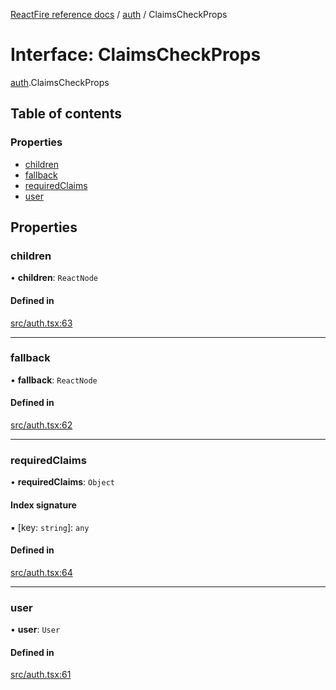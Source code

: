 [ReactFire reference docs](../README.md) / [auth](../modules/auth.md) / ClaimsCheckProps

# Interface: ClaimsCheckProps

[auth](../modules/auth.md).ClaimsCheckProps

## Table of contents

### Properties

- [children](auth.claimscheckprops.md#children)
- [fallback](auth.claimscheckprops.md#fallback)
- [requiredClaims](auth.claimscheckprops.md#requiredclaims)
- [user](auth.claimscheckprops.md#user)

## Properties

### children

• **children**: `ReactNode`

#### Defined in

[src/auth.tsx:63](https://github.com/sujishpatel/reactfire/blob/main/src/auth.tsx#L63)

___

### fallback

• **fallback**: `ReactNode`

#### Defined in

[src/auth.tsx:62](https://github.com/sujishpatel/reactfire/blob/main/src/auth.tsx#L62)

___

### requiredClaims

• **requiredClaims**: `Object`

#### Index signature

▪ [key: `string`]: `any`

#### Defined in

[src/auth.tsx:64](https://github.com/sujishpatel/reactfire/blob/main/src/auth.tsx#L64)

___

### user

• **user**: `User`

#### Defined in

[src/auth.tsx:61](https://github.com/sujishpatel/reactfire/blob/main/src/auth.tsx#L61)
